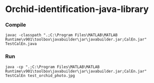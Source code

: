 # Orchid-identification-java-library

### Compile
`javac -classpath ".;C:\Program Files\MATLAB\MATLAB Runtime\v901\toolbox\javabuilder\jar\javabuilder.jar;CalEn.jar" TestCalEn.java`

### Run
`java -cp ".;C:\Program Files\MATLAB\MATLAB Runtime\v901\toolbox\javabuilder\jar\javabuilder.jar;CalEn.jar" TestCalEn test_orchid_photo.jpg`
